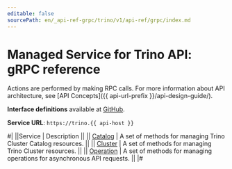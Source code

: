 ```yaml
---
editable: false
sourcePath: en/_api-ref-grpc/trino/v1/api-ref/grpc/index.md
---
```


# Managed Service for Trino API: gRPC reference

Actions are performed by making RPC calls. For more information about API architecture, see [API Concepts]({{ api-url-prefix }}/api-design-guide/).

**Interface definitions** available at [GitHub](https://github.com/yandex-cloud/cloudapi/tree/master/yandex/cloud/trino/v1).

**Service URL**: `https://trino.{{ api-host }}`

#|
||Service | Description ||
|| [Catalog](Catalog/index.md) | A set of methods for managing Trino Cluster Catalog resources. ||
|| [Cluster](Cluster/index.md) | A set of methods for managing Trino Cluster resources. ||
|| [Operation](Operation/index.md) | A set of methods for managing operations for asynchronous API requests. ||
|#